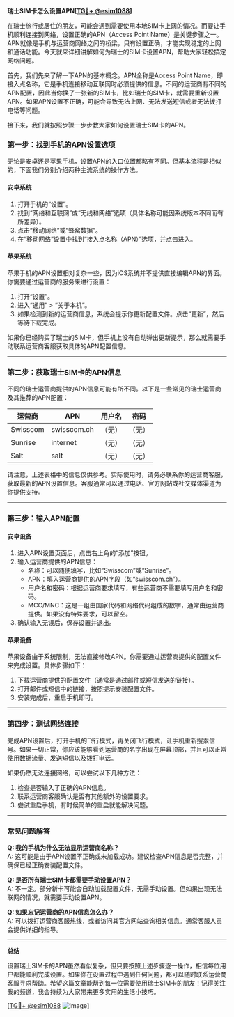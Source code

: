 **瑞士SIM卡怎么设置APN[[TG💪+ @esim1088](https://t.me/s/esim1088)]**

在瑞士旅行或居住的朋友，可能会遇到需要使用本地SIM卡上网的情况。而要让手机顺利连接到网络，设置正确的APN（Access Point Name）是关键步骤之一。APN就像是手机与运营商网络之间的桥梁，只有设置正确，才能实现稳定的上网和通话功能。今天就来详细讲解如何为瑞士的SIM卡设置APN，帮助大家轻松搞定网络问题。

首先，我们先来了解一下APN的基本概念。APN全称是Access Point Name，即接入点名称，它是手机连接移动互联网时必须提供的信息。不同的运营商有不同的APN配置，因此当你换了一张新的SIM卡，比如瑞士的SIM卡，就需要重新设置APN。如果APN设置不正确，可能会导致无法上网、无法发送短信或者无法拨打电话等问题。

接下来，我们就按照步骤一步步教大家如何设置瑞士SIM卡的APN。

### **第一步：找到手机的APN设置选项**

无论是安卓还是苹果手机，设置APN的入口位置都略有不同。但基本流程是相似的，下面我们分别介绍两种主流系统的操作方法。

#### **安卓系统**
1. 打开手机的“设置”。
2. 找到“网络和互联网”或“无线和网络”选项（具体名称可能因系统版本不同而有所差异）。
3. 点击“移动网络”或“蜂窝数据”。
4. 在“移动网络”设置中找到“接入点名称（APN）”选项，并点击进入。

#### **苹果系统**
苹果手机的APN设置相对复杂一些，因为iOS系统并不提供直接编辑APN的界面。你需要通过运营商的服务来进行设置：
1. 打开“设置”。
2. 进入“通用” > “关于本机”。
3. 如果检测到新的运营商信息，系统会提示你更新配置文件。点击“更新”，然后等待下载完成。

如果你已经购买了瑞士的SIM卡，但手机上没有自动弹出更新提示，那么就需要手动联系运营商客服获取具体的APN配置信息。

---

### **第二步：获取瑞士SIM卡的APN信息**

不同的瑞士运营商提供的APN信息可能有所不同。以下是一些常见的瑞士运营商及其推荐的APN配置：

| 运营商       | APN                | 用户名   | 密码    |
|--------------|--------------------|----------|---------|
| Swisscom     | swisscom.ch        | （无）    | （无）   |
| Sunrise      | internet           | （无）    | （无）   |
| Salt         | salt               | （无）    | （无）   |

请注意，上述表格中的信息仅供参考。实际使用时，请务必联系你的运营商客服，获取最新的APN设置信息。客服通常可以通过电话、官方网站或社交媒体渠道为你提供支持。

---

### **第三步：输入APN配置**

#### **安卓设备**
1. 进入APN设置页面后，点击右上角的“添加”按钮。
2. 输入运营商提供的APN信息：
   - 名称：可以随便填写，比如“Swisscom”或“Sunrise”。
   - APN：填入运营商提供的APN字段（如“swisscom.ch”）。
   - 用户名和密码：根据运营商要求填写，有些运营商不需要填写用户名和密码。
   - MCC/MNC：这是一组由国家代码和网络代码组成的数字，通常由运营商提供。如果没有特殊要求，可以留空。
3. 确认输入无误后，保存设置并退出。

#### **苹果设备**
苹果设备由于系统限制，无法直接修改APN。你需要通过运营商提供的配置文件来完成设置。具体步骤如下：
1. 下载运营商提供的配置文件（通常是通过邮件或短信发送的链接）。
2. 打开邮件或短信中的链接，按照提示安装配置文件。
3. 安装完成后，重启手机即可。

---

### **第四步：测试网络连接**

完成APN设置后，打开手机的飞行模式，再关闭飞行模式，让手机重新搜索信号。如果一切正常，你应该能够看到运营商的名字出现在屏幕顶部，并且可以正常使用数据流量、发送短信以及拨打电话。

如果仍然无法连接网络，可以尝试以下几种方法：
1. 检查是否输入了正确的APN信息。
2. 联系运营商客服确认是否有其他额外的设置要求。
3. 尝试重启手机，有时候简单的重启就能解决问题。

---

### **常见问题解答**

**Q: 我的手机为什么无法显示运营商名称？**  
A: 这可能是由于APN设置不正确或未加载成功。建议检查APN信息是否完整，并确保已经正确安装配置文件。

**Q: 是否所有瑞士SIM卡都需要手动设置APN？**  
A: 不一定。部分新卡可能会自动加载配置文件，无需手动设置。但如果出现无法联网的情况，就需要手动设置APN。

**Q: 如果忘记运营商的APN信息怎么办？**  
A: 可以拨打运营商客服热线，或者访问其官方网站查询相关信息。通常客服人员会提供详细的指导。

---

**总结**

设置瑞士SIM卡的APN虽然看似复杂，但只要按照上述步骤逐一操作，相信每位用户都能顺利完成设置。如果你在设置过程中遇到任何问题，都可以随时联系运营商客服寻求帮助。希望这篇文章能帮到每一位需要使用瑞士SIM卡的朋友！记得关注我的频道，我会持续为大家带来更多实用的生活小技巧。

[[TG💪+ @esim1088](https://t.me/s/esim1088) ![Image](https://i.postimg.cc/4NQfJmqS/Snipaste-2025-05-13-00-14-12.png)]